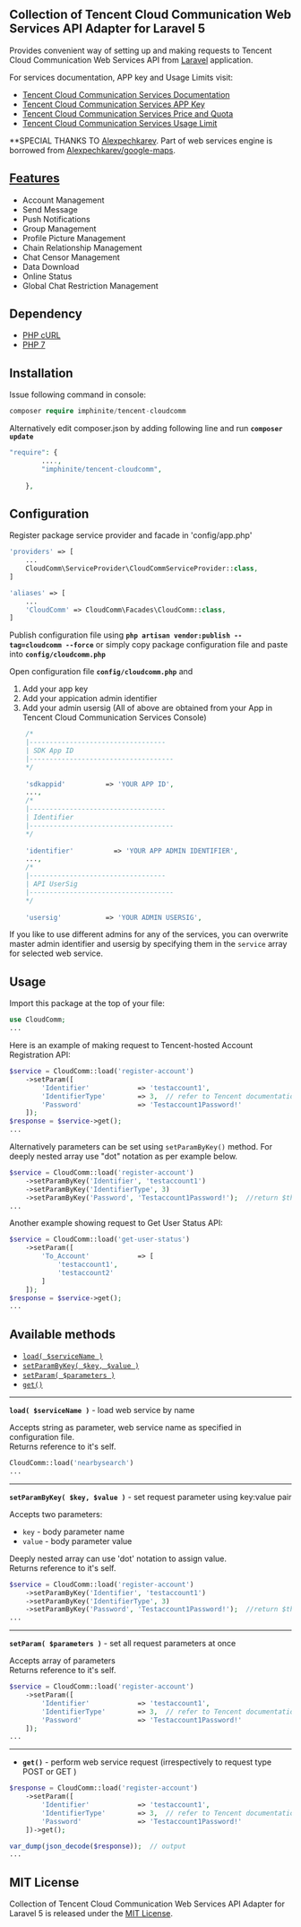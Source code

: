 ## Collection of Tencent Cloud Communication Web Services API Adapter for Laravel 5 

Provides convenient way of setting up and making requests to Tencent Cloud Communication Web Services API from [Laravel](http://laravel.com/) application. 

For services documentation, APP key and Usage Limits visit:
* [Tencent Cloud Communication Services Documentation](https://cloud.tencent.com/document/product/269)
* [Tencent Cloud Communication Services APP Key](https://cloud.tencent.com/document/product/269/1504)
* [Tencent Cloud Communication Services Price and Quota](https://cloud.tencent.com/document/product/269/11673)
* [Tencent Cloud Communication Services Usage Limit](https://cloud.tencent.com/document/product/269/9346)

**SPECIAL THANKS TO [Alexpechkarev](https://github.com/alexpechkarev/). Part of web services engine is borrowed from [Alexpechkarev/google-maps](https://github.com/alexpechkarev/google-maps/).


[Features](https://cloud.tencent.com/document/product/269/1520)
------------
* Account Management
* Send Message
* Push Notifications
* Group Management
* Profile Picture Management
* Chain Relationship Management
* Chat Censor Management
* Data Download
* Online Status
* Global Chat Restriction Management


Dependency
------------
* [PHP cURL](http://php.net/manual/en/curl.installation.php)
* [PHP 7](http://php.net/)


Installation
------------

Issue following command in console:

```php
composer require imphinite/tencent-cloudcomm
```

Alternatively  edit composer.json by adding following line and run **`composer update`**
```php
"require": { 
		....,
		"imphinite/tencent-cloudcomm",
	
	},
```

Configuration
------------

Register package service provider and facade in 'config/app.php'

```php
'providers' => [
    ...
    CloudComm\ServiceProvider\CloudCommServiceProvider::class,
]

'aliases' => [
    ...
    'CloudComm' => CloudComm\Facades\CloudComm::class,
]
```


Publish configuration file using **`php artisan vendor:publish --tag=cloudcomm --force`** or simply copy package configuration file and paste into **`config/cloudcomm.php`**

Open configuration file **`config/cloudcomm.php`** and 
1. Add your app key
2. Add your appication admin identifier
3. Add your admin usersig
(All of above are obtained from your App in Tencent Cloud Communication Services Console)
```php
    /*
    |----------------------------------
    | SDK App ID
    |------------------------------------
    */
    
    'sdkappid'          => 'YOUR APP ID',
    ...,
    /*
    |----------------------------------
    | Identifier
    |------------------------------------
    */
    
    'identifier'          => 'YOUR APP ADMIN IDENTIFIER',
    ...,
    /*
    |----------------------------------
    | API UserSig
    |------------------------------------
    */
    
    'usersig'           => 'YOUR ADMIN USERSIG',
```

If you like to use different admins for any of the services, you can overwrite master admin identifier and usersig by specifying them in the `service` array for selected web service. 


Usage
------------

Import this package at the top of your file:

```php
use CloudComm;
...
```

Here is an example of making request to Tencent-hosted Account Registration API:

```php
$service = CloudComm::load('register-account')
    ->setParam([
        'Identifier'            => 'testaccount1',
        'IdentifierType'        => 3,  // refer to Tencent documentation
        'Password'              => 'Testaccount1Password!'
    ]);
$response = $service->get();
...
```

Alternatively parameters can be set using `setParamByKey()` method. For deeply nested array use "dot" notation as per example below.

```php
$service = CloudComm::load('register-account')
    ->setParamByKey('Identifier', 'testaccount1')
    ->setParamByKey('IdentifierType', 3)
    ->setParamByKey('Password', 'Testaccount1Password!');  //return $this
...
```

Another example showing request to Get User Status API:

```php
$service = CloudComm::load('get-user-status')
    ->setParam([
        'To_Account'            => [
            'testaccount1',
            'testaccount2'
        ]
    ]);
$response = $service->get();
...
```

Available methods
------------

* [`load( $serviceName )`](#load)
* [`setParamByKey( $key, $value )`](#setParamByKey)
* [`setParam( $parameters )`](#setParam)
* [`get()`](#get)

---

<a name="load"></a>
**`load( $serviceName )`** - load web service by name 

Accepts string as parameter, web service name as specified in configuration file.  
Returns reference to it's self.

```php
CloudComm::load('nearbysearch') 
...
```

---

<a name="setParamByKey"></a>
**`setParamByKey( $key, $value )`** - set request parameter using key:value pair

Accepts two parameters:
* `key` - body parameter name
* `value` - body parameter value 

Deeply nested array can use 'dot' notation to assign value.  
Returns reference to it's self.

```php
$service = CloudComm::load('register-account')
    ->setParamByKey('Identifier', 'testaccount1')
    ->setParamByKey('IdentifierType', 3)
    ->setParamByKey('Password', 'Testaccount1Password!');  //return $this
...
```

---

<a name="setParam"></a>
**`setParam( $parameters )`** - set all request parameters at once

Accepts array of parameters  
Returns reference to it's self.

```php
$service = CloudComm::load('register-account')
    ->setParam([
        'Identifier'            => 'testaccount1',
        'IdentifierType'        => 3,  // refer to Tencent documentation
        'Password'              => 'Testaccount1Password!'
    ]);
...
```

---

<a name="get"></a>
* **`get()`** - perform web service request (irrespectively to request type POST or GET )

```php
$response = CloudComm::load('register-account')
    ->setParam([
        'Identifier'            => 'testaccount1',
        'IdentifierType'        => 3,  // refer to Tencent documentation
        'Password'              => 'Testaccount1Password!'
    ])->get();

var_dump(json_decode($response));  // output 
...
```

MIT License
-------

Collection of Tencent Cloud Communication Web Services API Adapter for Laravel 5 is released under the [MIT License](https://github.com/imphinite/tencent-cloudcomm/blob/master/LICENSE).
